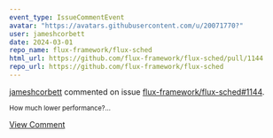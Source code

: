 ```yaml
---
event_type: IssueCommentEvent
avatar: "https://avatars.githubusercontent.com/u/20071770?"
user: jameshcorbett
date: 2024-03-01
repo_name: flux-framework/flux-sched
html_url: https://github.com/flux-framework/flux-sched/pull/1144
repo_url: https://github.com/flux-framework/flux-sched
---
```


<a href='https://github.com/jameshcorbett' target='_blank'>jameshcorbett</a> commented on issue <a href='https://github.com/flux-framework/flux-sched/pull/1144' target='_blank'>flux-framework/flux-sched#1144</a>.

<small>How much lower performance?...</small>

<a href='https://github.com/flux-framework/flux-sched/pull/1144' target='_blank'>View Comment</a>
